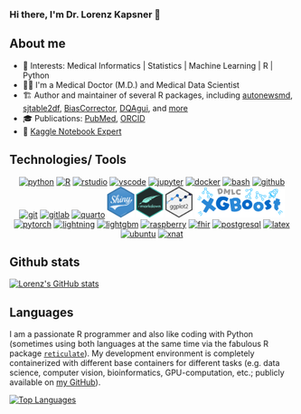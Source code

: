 ### Hi there, I'm Dr. Lorenz Kapsner 👋

<!--
**kapsner/kapsner** is a ✨ _special_ ✨ repository because its `README.md` (this file) appears on your GitHub profile.

Here are some ideas to get you started:

- 🔭 I’m currently working on ...
- 🌱 I’m currently learning ...
- 👯 I’m looking to collaborate on ...
- 🤔 I’m looking for help with ...
- 💬 Ask me about ...
- 📫 How to reach me: ...
- 😄 Pronouns: ...
- ⚡ Fun fact: ...
-->

## About me

- :cupcake: Interests: Medical Informatics | Statistics | Machine Learning | R | Python
- :office_worker: I'm a Medical Doctor (M.D.) and Medical Data Scientist
- :building_construction: Author and maintainer of several R packages, including [autonewsmd](https://CRAN.R-project.org/package=autonewsmd), [sjtable2df](https://CRAN.R-project.org/package=sjtable2df), [BiasCorrector](https://CRAN.R-project.org/package=BiasCorrector), [DQAgui](https://CRAN.R-project.org/package=DQAgui), and [more](./r_packages_overview.md)
- :mortar_board: Publications: [PubMed](https://pubmed.ncbi.nlm.nih.gov/?term=%28Kapsner+LA%5BAuthor%5D%29+OR+%28Kapsner+L%5BAuthor%5D%29), [ORCID](https://orcid.org/0000-0003-1866-860X)
- :microscope: [Kaggle Notebook Expert](https://www.kaggle.com/nonserial)

## Technologies/ Tools
<div>
<p align="center">
<a href="https://www.python.org/"><img src="https://www.python.org/static/community_logos/python-logo-generic.svg" alt="python" height="55"/></a>
<a href="https://www.r-project.org/"><img src="https://www.r-project.org/Rlogo.png" alt="R" width="57" height="55"/></a>
<a href="https://www.rstudio.com/"><img src="https://www.rstudio.com/assets/img/logo.svg" alt="rstudio" height="55"/></a>
<a href="https://code.visualstudio.com/"><img src="https://code.visualstudio.com/assets/images/code-stable.png" alt="vscode" height="55"/></a>
<a href="https://jupyter.org/"><img src="https://jupyter.org/assets/logos/rectanglelogo-greytext-orangebody-greymoons.svg" alt="jupyter" height="55"/></a>
<a href="https://www.docker.com/"><img src="https://upload.wikimedia.org/wikipedia/commons/thumb/4/4e/Docker_%28container_engine%29_logo.svg/1920px-Docker_%28container_engine%29_logo.svg.png" alt="docker" height="55"/></a>
<a href="https://tiswww.case.edu/php/chet/bash/bashtop.html"><img src="https://tiswww.case.edu/php/chet/img/bash-logo-web.png" alt="bash" height="55"/></a>
<a href="https://github.com/"><img src="https://github.githubassets.com/images/modules/logos_page/GitHub-Mark.png" alt="github" height="55"/></a>
<a href="https://git-scm.com/"><img src="https://git-scm.com/images/logo@2x.png" alt="git" height="55"/></a>
<a href="https://about.gitlab.com/"><img src="https://gitlab.com/gitlab-org/gitlab/-/raw/master/app/assets/images/gitlab_logo.png" alt="gitlab" height="55"/></a>
<a href="https://quarto.org/"><img src="https://quarto.org/quarto.png" alt="quarto" height="55"/></a>
<a href="https://github.com/rstudio/shiny"><img src="https://raw.githubusercontent.com/rstudio/shiny/main/man/figures/logo.png" alt="shiny" height="55"/></a>
<a href="https://github.com/rstudio/rmarkdown"><img src="https://raw.githubusercontent.com/rstudio/rmarkdown/main/man/figures/logo.png" alt="rmarkdown" height="55"/></a>
<a href="https://github.com/tidyverse/ggplot2"><img src="https://raw.githubusercontent.com/tidyverse/ggplot2/main/man/figures/logo.png" alt="ggplot" height="55"/></a>
<a href="https://github.com/dmlc/xgboost"><img src="https://raw.githubusercontent.com/dmlc/dmlc.github.io/master/img/logo-m/xgboost.png" alt="xgbooost" height="55"/></a>
<a href="https://pytorch.org/"><img src="https://pytorch.org/assets/images/pytorch-logo.png" alt="pytorch" height="55"/></a>
<a href="https://www.pytorchlightning.ai/"><img src="https://assets.website-files.com/5f76c986da6f6011315a6c45/5f76c986da6f6056eb5a6c52_WordSymbol-Primary-Lightning-White-500-p-800.png" alt="lightning" height="55"/></a>
<a href="https://github.com/microsoft/LightGBM"><img src="https://lightgbm.readthedocs.io/en/latest/_images/LightGBM_logo_black_text.svg" alt="lightgbm" height="55"/></a>
<a href="https://www.raspberrypi.com/"><img src="https://upload.wikimedia.org/wikipedia/de/thumb/c/cb/Raspberry_Pi_Logo.svg/340px-Raspberry_Pi_Logo.svg.png" alt="raspberry" height="55"/></a>
<a href="https://www.hl7.org/fhir/"><img src="https://www.hl7.org/fhir/assets/images/fhir-logo-www.png" alt="fhir" height="55"/></a>
<a href="https://www.postgresql.org/"><img src="https://www.postgresql.org/media/img/about/press/elephant.png" alt="postgresql" height="55"/></a>
<a href="https://www.latex-project.org/"><img src="https://www.latex-project.org/img/latex-project-logo.svg" alt="latex" height="55"/></a>
<a href="https://ubuntu.com/"><img src="https://assets.ubuntu.com/v1/8dd99b80-ubuntu-logo14.png" alt="ubuntu" height="55"/></a>
<a href="https://www.xnat.org/"><img src="https://www.xnat.org/images/XNAT_logo_17.png" alt="xnat" height="55"/></a>

## Github stats

<!--[![Lorenz's GitHub stats](https://github-readme-stats.vercel.app/api?username=kapsner&count_private=true&include_all_commits=true&show_icons=true&theme=tokyonight)](https://github.com/anuraghazra/github-readme-stats)-->
[![Lorenz's GitHub stats](https://github-readme-stats-kapsner.vercel.app/api?username=kapsner&count_private=true&include_all_commits=true&show_icons=true&theme=tokyonight)](https://github.com/kapsner/github-readme-stats)

## Languages

I am a passionate R programmer and also like coding with Python (sometimes using both languages at the same time via the fabulous R package [`reticulate`](https://rstudio.github.io/reticulate/)). My development environment is completely containerized with different base containers for different tasks (e.g. data science, computer vision, bioinformatics, GPU-computation, etc.; publicly available on [my GitHub](https://github.com/kapsner/docker_images)).

<!--[![Top Languages](https://github-readme-stats.vercel.app/api/top-langs/?username=kapsner&layout=compact&count_private=true&hide_title=true&theme=tokyonight&hide=html,typescript,css,javascript)](https://github.com/anuraghazra/github-readme-stats)-->
[![Top Languages](https://github-readme-stats-kapsner.vercel.app/api/top-langs/?username=kapsner&layout=compact&count_private=true&hide_title=true&theme=tokyonight&langs_count=6&hide=html,lua,cuda)](https://github.com/kapsner/github-readme-stats)
